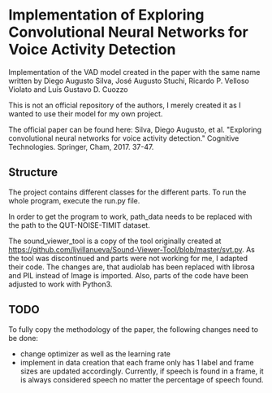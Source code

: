 # Implementation of Exploring Convolutional Neural Networks for Voice Activity Detection
Implementation of the VAD model created in the paper with the same name written by Diego Augusto Silva, José Augusto Stuchi, Ricardo P. Velloso Violato and Luís Gustavo D. Cuozzo

This is not an official repository of the authors, I merely created it as I wanted to use their model for my own project.

The official paper can be found here:
Silva, Diego Augusto, et al. "Exploring convolutional neural networks for voice activity detection." Cognitive Technologies. Springer, Cham, 2017. 37-47.

## Structure
The project contains different classes for the different parts. To run the whole program, execute the run.py file.

In order to get the program to work, path_data needs to be replaced with the path to the QUT-NOISE-TIMIT dataset.

The sound_viewer_tool is a copy of the tool originally created at https://github.com/ljvillanueva/Sound-Viewer-Tool/blob/master/svt.py.
As the tool was discontinued and parts were not working for me, I adapted their code.
The changes are, that audiolab has been replaced with librosa and PIL instead of Image is imported. Also, parts of the code have been adjusted to work with Python3.

## TODO
To fully copy the methodology of the paper, the following changes need to be done:
- change optimizer as well as the learning rate
- implement in data creation that each frame only has 1 label and frame sizes are updated accordingly. Currently, if speech is found in a frame, it is always considered speech no matter the percentage of speech found.
